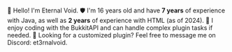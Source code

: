 👋 Hello! I'm Eternal Void.
🛡️ I'm 16 years old and have **7 years** of experience with Java, as well as **2 years** of experience with HTML (as of 2024).
👑 I enjoy coding with the BukkitAPI and can handle complex plugin tasks if needed.
📝 Looking for a customized plugin? Feel free to message me on Discord: et3rnalvoid.
